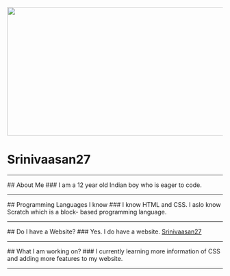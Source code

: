 <img src="https://raw.githubusercontent.com/Srinivaasan27/Srinivaasan27.github.io/main/Profile%20Photo.PNG" height="300" width="1000">

# Srinivaasan27 
<hr>
## About Me
###  I am a 12 year old Indian boy who is eager to code.
<hr>
## Programming Languages I know
### I know HTML and CSS. I aslo know Scratch which is a block- based programming language.
<hr>
## Do I have a Website?
### Yes. I do have a website. <a href="https://srinivaasan27.github.io/">Srinivaasan27</a>
<hr>
## What I am working on?
### I currently learning more information of CSS and adding more features to my website.
<hr>



